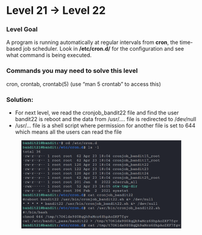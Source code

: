 # Level 21 → Level 22

### Level Goal

A program is running automatically at regular intervals from **cron**, the time-based job scheduler. Look in **/etc/cron.d/** for the configuration and see what command is being executed.

### Commands you may need to solve this level

cron, crontab, crontab(5) (use “man 5 crontab” to access this)

### Solution:

* For next level, we read the cronjob\_bandit22 file and find the user bandit22 is reboot and the data from /usr/…. file is redirected to /dev/null
* /usr/… file is a shell script where permission for another file is set to 644 which means all the users can read the file

<figure><img src="../.gitbook/assets/image (23) (1).png" alt=""><figcaption></figcaption></figure>

